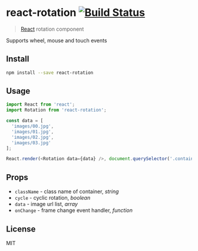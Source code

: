 # react-rotation [![Build Status][travis-image]][travis-url]

> [React][react] rotation component

Supports wheel, mouse and touch events

## Install

```sh
npm install --save react-rotation
```

## Usage

```js
import React from 'react';
import Rotation from 'react-rotation';

const data = [
  'images/00.jpg',
  'images/01.jpg',
  'images/02.jpg',
  'images/03.jpg'
];

React.render(<Rotation data={data} />, document.querySelector('.container'));
```

## Props

* `className` - class name of container, *string*
* `cycle` - cyclic rotation, *boolean*
* `data` - image url list, *array*
* `onChange` - frame change event handler, *function*

## License

MIT

[travis-url]: https://travis-ci.org/andrepolischuk/react-rotation
[travis-image]: https://travis-ci.org/andrepolischuk/react-rotation.svg?branch=master

[react]: https://github.com/facebook/react
